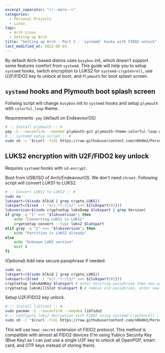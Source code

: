 ```yaml
---
excerpt_separator: "<!--more-->"
categories:
  - Personal Projects
  - Linux
tags:
  - Arch Linux
  - Setting up Arch
title: "Setting up Arch - Part 2 - `systemd` hooks with FIDO2 unlock"
last_modified_at: 2022-05-03
---
```


By default Arch-based distros uses `busybox` init, which doesn’t support some features comfort from `systemd`. This guide will help you to setup `systemd` hooks, switch encryption to LUKS2 for `systemd-cryptenroll`, use U2F/FIDO2 key to unlock at boot, and `Plymouth` for boot splash screen.

## `systemd` hooks and Plymouth boot splash screen

Follwing script will change `busybox` init to `systemd` hooks and setup `plymouth` with `colorful_loop` theme.

Requirements: `yay` (default on EndeavourOS)

```sh
# :: Install plymouth :: #
yay -S --noconfirm --needed plymouth-git plymouth-theme-colorful-loop-git
# :: systemd setup script :: #
sudo sh -c "$(curl -fsSL https://raw.githubusercontent.com/n0k0m3/Personal-Setup/main/Setting_up_Arch/systemd_setup.sh)"
```

## LUKS2 encryption with U2F/FIDO2 key unlock

Requires `systemd` hooks with `sd-encrypt`.

Boot from USB/ISO of Arch/EndeavourOS. We don't need `chroot`. Following script will convert LUKS1 to LUKS2.

```sh
# :: Convert LUKS1 to LUKS2 :: #
sudo su -
lukspart=($(sudo blkid | grep crypto_LUKS))
lukspart=($(sed -r "s/(.*):/\1/" <<< ${lukspart[0]}))
luksversion=$(sudo cryptsetup luksDump $lukspart | grep Version)
if grep -q "1" <<< "$luksversion"; then
    echo "Converting LUKS1 to LUKS2"
    cryptsetup convert --type luks2 $lukspart
elif grep -q "2" <<< "$luksversion"; then
    echo "Partition is LUKS2 already"
else
    echo "Unknown LUKS version"
    exit 1
fi
```

(Optional) Add new secure passphrase if needed.

```sh
sudo su -
lukspart=($(sudo blkid | grep crypto_LUKS))
lukspart=($(sed -r "s/(.*):/\1/" <<< ${lukspart[0]}))
cryptsetup luksAddKey $lukspart # enter existing passphrase then new passphrase with confirmation
cryptsetup luksKillSlot $lukspart 0 # remove old passphrase, enter new passphrase
```

Setup U2F/FIDO2 key unlock.

```sh
# :: Install libfido2 :: #
sudo pacman -S --noconfirm --needed libfido2
# :: Configure luks2 decryption with FIDO2 using systemd-cryptenroll :: #
sudo sh -c "$(curl -fsSL https://raw.githubusercontent.com/n0k0m3/Personal-Setup/main/Setting_up_Arch/fido2_luks_setup.sh)"
```

This will use `hmac-secret` extension of FIDO2 protocol. This method is compatible with almost all FIDO2 devices (I'm using Yubico Security Key (Blue Key) as I can just use a single U2F key to unlock all OpenPGP, smart card, and OTP keys instead of storing them).